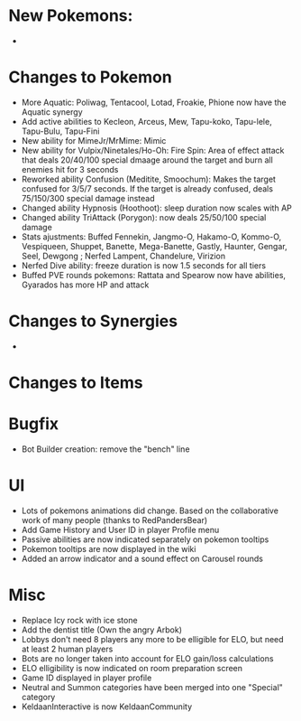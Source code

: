 # New Pokemons:

-

# Changes to Pokemon
- More Aquatic: Poliwag, Tentacool, Lotad, Froakie, Phione now have the Aquatic synergy
- Add active abilities to Kecleon, Arceus, Mew, Tapu-koko, Tapu-lele, Tapu-Bulu, Tapu-Fini
- New ability for MimeJr/MrMime: Mimic
- New ability for Vulpix/Ninetales/Ho-Oh: Fire Spin: Area of effect attack that deals 20/40/100 special dmaage around the target and burn all enemies hit for 3 seconds
- Reworked ability Confusion (Meditite, Smoochum): Makes the target confused for 3/5/7 seconds. If the target is already confused, deals 75/150/300 special damage instead
- Changed ability Hypnosis (Hoothoot): sleep duration now scales with AP
- Changed ability TriAttack (Porygon): now deals 25/50/100 special damage
- Stats ajustments: Buffed Fennekin, Jangmo-O, Hakamo-O, Kommo-O, Vespiqueen, Shuppet, Banette, Mega-Banette, Gastly, Haunter, Gengar, Seel, Dewgong ; Nerfed Lampent, Chandelure, Virizion
- Nerfed Dive ability: freeze duration is now 1.5 seconds for all tiers
- Buffed PVE rounds pokemons: Rattata and Spearow now have abilities, Gyarados has more HP and attack

# Changes to Synergies

-

# Changes to Items

# Bugfix

- Bot Builder creation: remove the "bench" line

# UI

- Lots of pokemons animations did change. Based on the collaborative work of many people (thanks to RedPandersBear)
- Add Game History and User ID in player Profile menu
- Passive abilities are now indicated separately on pokemon tooltips
- Pokemon tooltips are now displayed in the wiki
- Added an arrow indicator and a sound effect on Carousel rounds

# Misc

- Replace Icy rock with ice stone
- Add the dentist title (Own the angry Arbok)
- Lobbys don't need 8 players any more to be elligible for ELO, but need at least 2 human players
- Bots are no longer taken into account for ELO gain/loss calculations
- ELO elligibility is now indicated on room preparation screen
- Game ID displayed in player profile
- Neutral and Summon categories have been merged into one "Special" category
- KeldaanInteractive is now KeldaanCommunity
